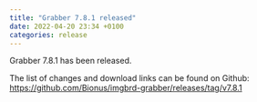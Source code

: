 ```yaml
---
title: "Grabber 7.8.1 released"
date: 2022-04-20 23:34 +0100
categories: release
---
```



Grabber 7.8.1 has been released.

The list of changes and download links can be found on Github:  
<https://github.com/Bionus/imgbrd-grabber/releases/tag/v7.8.1>